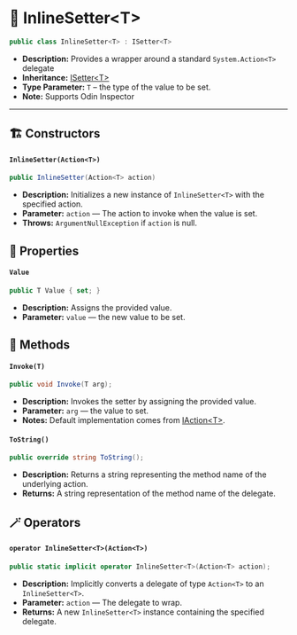 # 🧩 InlineSetter&lt;T&gt;

```csharp
public class InlineSetter<T> : ISetter<T>
```
- **Description:** Provides a wrapper around a standard `System.Action<T>` delegate
- **Inheritance:** [ISetter&lt;T&gt;](ISetter.md)
- **Type Parameter:** `T` – the type of the value to be set.
- **Note:** Supports Odin Inspector

---

## 🏗️ Constructors

#### `InlineSetter(Action<T>)`

```csharp
public InlineSetter(Action<T> action)
```

- **Description:** Initializes a new instance of `InlineSetter<T>` with the specified action.
- **Parameter:** `action` — The action to invoke when the value is set.
- **Throws:** `ArgumentNullException` if `action` is null.

## 🔑 Properties

#### `Value`

```csharp
public T Value { set; }
```

- **Description:** Assigns the provided value.
- **Parameter:** `value` — the new value to be set.

## 🏹 Methods

#### `Invoke(T)`

```csharp
public void Invoke(T arg);
```

- **Description:** Invokes the setter by assigning the provided value.
- **Parameter:** `arg` — the value to set.
- **Notes:** Default implementation comes from [IAction&lt;T&gt;](../Actions/IAction%601.md).

#### `ToString()`

```csharp
public override string ToString();
```

- **Description:** Returns a string representing the method name of the underlying action.
- **Returns:** A string representation of the method name of the delegate.

## 🪄 Operators

#### `operator InlineSetter<T>(Action<T>)`

```csharp
public static implicit operator InlineSetter<T>(Action<T> action);
```

- **Description:** Implicitly converts a delegate of type `Action<T>` to an `InlineSetter<T>`.
- **Parameter:** `action` — The delegate to wrap.
- **Returns:** A new `InlineSetter<T>` instance containing the specified delegate.
